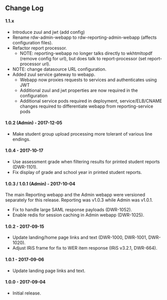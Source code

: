 ## Change Log

#### 1.1.x

* Introduce zuul and jwt (add config)
* Rename rdw-admin-webapp to rdw-reporting-admin-webapp (affects configuration files).
* Refactor report processor.
    * NOTE: reporting-webapp no longer talks directly to wkhtmltopdf (remove config for url), 
    but does talk to report-processor (set report-processor url).
* NOTE: change datasource URL configuration.
* Added zuul service gateway to webapp.
    * Webapp now proxies requests to services and authenticates using JWT
    * Additional zuul and jwt properties are now required in the configuration
    * Additional service pods required in deployment, service/ELB/CNAME changes required to differentiate webapp from reporting-service pods

#### 1.0.2 (Admin) - 2017-12-05

* Make student group upload processing more tolerant of various line endings.

#### 1.0.4 - 2017-10-17

* Use assessment grade when filtering results for printed student reports (DWR-1101).
* Fix display of grade and school year in printed student reports.

#### 1.0.3 / 1.0.1 (Admin) - 2017-10-04
The main Reporting webapp and the Admin webapp were versioned separately for this release.
Reporting was v1.0.3 while Admin was v1.0.1. 

* Fix to handle large SAML response payloads (DWR-1052).
* Enable redis for session caching in Admin webapp (DWR-1025).

#### 1.0.2 - 2017-09-15

* Update landing/home page links and text (DWR-1000, DWR-1001, DWR-1020).
* Adjust IRiS frame for fix to WER item response (IRiS v3.2.1, DWR-664).

#### 1.0.1 - 2017-09-06

* Update landing page links and text.

#### 1.0.0 - 2017-09-04

* Initial release.

